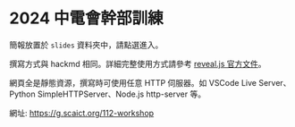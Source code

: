 # 2024 中電會幹部訓練

簡報放置於 `slides` 資料夾中，請點選進入。

撰寫方式與 hackmd 相同。詳細完整使用方式請參考 [reveal.js 官方文件](https://revealjs.com/zh-hant/)。

網頁全是靜態資源，撰寫時可使用任意 HTTP 伺服器。如 VSCode Live Server、Python SimpleHTTPServer、Node.js http-server 等。

網址: <https://g.scaict.org/112-workshop>